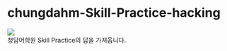 # chungdahm-Skill-Practice-hacking
<a href="https://www.buymeacoffee.com/tkgo11"><img src="https://img.buymeacoffee.com/button-api/?text=Buy me a coffee&emoji=&slug=tkgo11&button_colour=FFDD00&font_colour=000000&font_family=Cookie&outline_colour=000000&coffee_colour=ffffff" /></a>
<br>
청담어학원 Skill Practice의 답을 가져옵니다.
